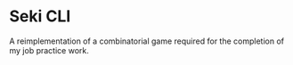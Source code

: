# Seki CLI

A reimplementation of a combinatorial game required for the completion of my job practice work.